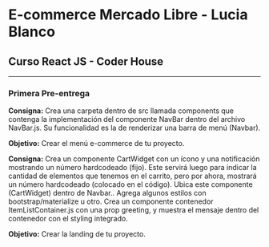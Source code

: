 # E-commerce Mercado Libre - Lucia Blanco
## Curso React JS - Coder House
------------------------
### Primera Pre-entrega

**Consigna:** Crea una carpeta dentro de src llamada components que contenga la implementación del componente NavBar dentro del archivo NavBar.js. Su funcionalidad es la de renderizar una barra de menú (Navbar).

**Objetivo:** Crear el menú e-commerce de tu proyecto.

**Consigna:** Crea un componente CartWidget con un ícono y una notificación mostrando un número hardcodeado (fijo). Este servirá luego para indicar la cantidad de elementos que tenemos en el carrito, pero por ahora, mostrará un número hardcodeado (colocado en el código). Ubica este componente (CartWidget) dentro de Navbar.. Agrega algunos estilos con bootstrap/materialize u otro.
Crea un componente contenedor ItemListContainer.js con una prop greeting, y muestra el mensaje dentro del contenedor con el styling integrado.

**Objetivo:** Crear la landing de tu proyecto.
